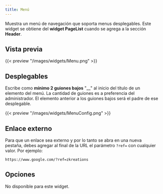 ```yaml
---
title: Menú
---
```


Muestra un menú de navegación que soporta menus desplegables. Este widget se obtiene del **widget PageList** cuando se agrega a la sección **Header**.

## Vista previa

{{< preview "/images/widgets/Menu.png" >}}

## Desplegables

Escribe como **mínimo 2 guiones bajos** "__" al inicio del título de un elemento del menú. La cantidad de guiones es a preferencia del administrador. El elemento anterior a los guiones bajos será el padre de ese desplegable.

{{< preview "/images/widgets/MenuConfig.png" >}}

## Enlace externo

Para que un enlace sea externo y por lo tanto se abra en una nueva pestaña, debes agregar al final de la URL el parámetro `?ref=` con cualquier valor. Por ejemplo:

```text
https://www.google.com/?ref=zkreations
```

## Opciones

No disponible para este widget.
